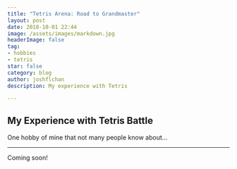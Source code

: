 ```yaml
---
title: "Tetris Arena: Road to Grandmaster"
layout: post
date: 2018-10-01 22:44
image: /assets/images/markdown.jpg
headerImage: false
tag:
- hobbies
- tetris
star: false
category: blog
author: joshflchan
description: My experience with Tetris

---
```

## My Experience with Tetris Battle

One hobby of mine that not many people know about...


---

Coming soon!
